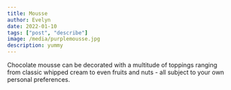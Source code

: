 ```yaml
---
title: Mousse
author: Evelyn
date: 2022-01-10
tags: ["post", "describe"]
image: /media/purplemousse.jpg
description: yummy
---
```


Chocolate mousse can be decorated with a multitude of toppings ranging from classic whipped cream to even fruits and nuts - all subject to your own personal preferences.
